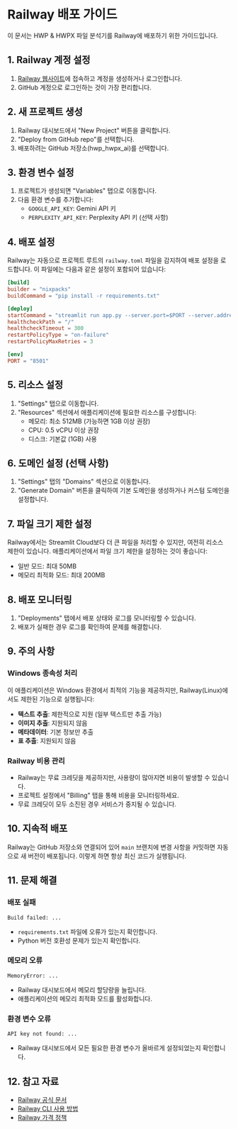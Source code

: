 # Railway 배포 가이드

이 문서는 HWP & HWPX 파일 분석기를 Railway에 배포하기 위한 가이드입니다.

## 1. Railway 계정 설정

1. [Railway 웹사이트](https://railway.app/)에 접속하고 계정을 생성하거나 로그인합니다.
2. GitHub 계정으로 로그인하는 것이 가장 편리합니다.

## 2. 새 프로젝트 생성

1. Railway 대시보드에서 "New Project" 버튼을 클릭합니다.
2. "Deploy from GitHub repo"를 선택합니다.
3. 배포하려는 GitHub 저장소(hwp_hwpx_ai)를 선택합니다.

## 3. 환경 변수 설정

1. 프로젝트가 생성되면 "Variables" 탭으로 이동합니다.
2. 다음 환경 변수를 추가합니다:
   - `GOOGLE_API_KEY`: Gemini API 키
   - `PERPLEXITY_API_KEY`: Perplexity API 키 (선택 사항)

## 4. 배포 설정

Railway는 자동으로 프로젝트 루트의 `railway.toml` 파일을 감지하여 배포 설정을 로드합니다. 이 파일에는 다음과 같은 설정이 포함되어 있습니다:

```toml
[build]
builder = "nixpacks"
buildCommand = "pip install -r requirements.txt"

[deploy]
startCommand = "streamlit run app.py --server.port=$PORT --server.address=0.0.0.0"
healthcheckPath = "/"
healthcheckTimeout = 300
restartPolicyType = "on-failure"
restartPolicyMaxRetries = 3

[env]
PORT = "8501"
```

## 5. 리소스 설정

1. "Settings" 탭으로 이동합니다.
2. "Resources" 섹션에서 애플리케이션에 필요한 리소스를 구성합니다:
   - 메모리: 최소 512MB (가능하면 1GB 이상 권장)
   - CPU: 0.5 vCPU 이상 권장
   - 디스크: 기본값 (1GB) 사용

## 6. 도메인 설정 (선택 사항)

1. "Settings" 탭의 "Domains" 섹션으로 이동합니다.
2. "Generate Domain" 버튼을 클릭하여 기본 도메인을 생성하거나 커스텀 도메인을 설정합니다.

## 7. 파일 크기 제한 설정

Railway에서는 Streamlit Cloud보다 더 큰 파일을 처리할 수 있지만, 여전히 리소스 제한이 있습니다. 애플리케이션에서 파일 크기 제한을 설정하는 것이 좋습니다:

- 일반 모드: 최대 50MB
- 메모리 최적화 모드: 최대 200MB

## 8. 배포 모니터링

1. "Deployments" 탭에서 배포 상태와 로그를 모니터링할 수 있습니다.
2. 배포가 실패한 경우 로그를 확인하여 문제를 해결합니다.

## 9. 주의 사항

### Windows 종속성 처리

이 애플리케이션은 Windows 환경에서 최적의 기능을 제공하지만, Railway(Linux)에서도 제한된 기능으로 실행됩니다:

- **텍스트 추출**: 제한적으로 지원 (일부 텍스트만 추출 가능)
- **이미지 추출**: 지원되지 않음
- **메타데이터**: 기본 정보만 추출
- **표 추출**: 지원되지 않음

### Railway 비용 관리

- Railway는 무료 크레딧을 제공하지만, 사용량이 많아지면 비용이 발생할 수 있습니다.
- 프로젝트 설정에서 "Billing" 탭을 통해 비용을 모니터링하세요.
- 무료 크레딧이 모두 소진된 경우 서비스가 중지될 수 있습니다.

## 10. 지속적 배포

Railway는 GitHub 저장소와 연결되어 있어 `main` 브랜치에 변경 사항을 커밋하면 자동으로 새 버전이 배포됩니다. 이렇게 하면 항상 최신 코드가 실행됩니다.

## 11. 문제 해결

### 배포 실패

```
Build failed: ...
```
- `requirements.txt` 파일에 오류가 있는지 확인합니다.
- Python 버전 호환성 문제가 있는지 확인합니다.

### 메모리 오류

```
MemoryError: ...
```
- Railway 대시보드에서 메모리 할당량을 늘립니다.
- 애플리케이션의 메모리 최적화 모드를 활성화합니다.

### 환경 변수 오류

```
API key not found: ...
```
- Railway 대시보드에서 모든 필요한 환경 변수가 올바르게 설정되었는지 확인합니다.

## 12. 참고 자료

- [Railway 공식 문서](https://docs.railway.app/)
- [Railway CLI 사용 방법](https://docs.railway.app/develop/cli)
- [Railway 가격 정책](https://docs.railway.app/reference/pricing) 